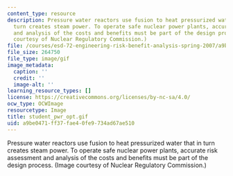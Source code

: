 ```yaml
---
content_type: resource
description: Pressure water reactors use fusion to heat pressurized water that in
  turn creates steam power. To operate safe nuclear power plants, accurate risk assessment
  and analysis of the costs and benefits must be part of the design process. (Image
  courtesy of Nuclear Regulatory Commission.)
file: /courses/esd-72-engineering-risk-benefit-analysis-spring-2007/a9be0471ff37fae40fe9734ad67ae510_student_pwr_opt.gif
file_size: 264750
file_type: image/gif
image_metadata:
  caption: ''
  credit: ''
  image-alt: ''
learning_resource_types: []
license: https://creativecommons.org/licenses/by-nc-sa/4.0/
ocw_type: OCWImage
resourcetype: Image
title: student_pwr_opt.gif
uid: a9be0471-ff37-fae4-0fe9-734ad67ae510
---
```

Pressure water reactors use fusion to heat pressurized water that in turn creates steam power. To operate safe nuclear power plants, accurate risk assessment and analysis of the costs and benefits must be part of the design process. (Image courtesy of Nuclear Regulatory Commission.)